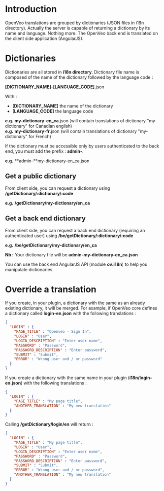 # Introduction

OpenVeo translations are grouped by dictionaries (JSON files in i18n directory). Actually the server is capable of returning a dictionary by its name and language. Nothing more. The OpenVeo back end is translated on the client side application (AngularJS).

# Dictionaries

Dictionaries are all stored in **i18n directory**. Dictionary file name is composed of the name of the dictionary followed by the language code :

**[DICTIONARY_NAME]**-**[LANGUAGE_CODE]**.json

With :

- **[DICTIONARY_NAME]** the name of the dictionary
- **[LANGUAGE_CODE]** the language code

**e.g.** **my-dictionary**-**en_ca**.json (will contain translations of dictionary "my-dictionary" for Canadian english)</br>
**e.g.** **my-dictionary**-**fr**.json (will contain translations of dictionary "my-dictionary" for French)

If the dictionary must be accessible only by users authenticated to the back end, you must add the prefix : **admin-**.

**e.g.** **admin-**my-dictionary-en_ca.json

## Get a public dictionary

From client side, you can request a dictionary using **/getDictionary/:dictionary/:code**

**e.g.** **/getDictionary/my-dictionary/en_ca**

## Get a back end dictionary

From client side, you can request a back end dictionary (requiring an authenticated user) using **/be/getDictionary/:dictionary/:code**

**e.g.** **/be/getDictionary/my-dictionary/en_ca**

**Nb :** Your dictionary file will be **admin-my-dictionary-en_ca.json**

You can use the back end AngularJS API (module **ov.i18n**) to help you manipulate dictionaries.

# Override a translation

If you create, in your plugin, a dictionary with the same as an already existing dictionary, it will be merged. For example, if OpenVeo core defines a dictionary called **login-en.json** with the following translations :

```json
{
  "LOGIN" : {
    "PAGE_TITLE" : "Openveo - Sign In",
    "LOGIN" : "User",
    "LOGIN_DESCRIPTION" : "Enter user name",
    "PASSWORD" : "Password",
    "PASSWORD_DESCRIPTION" : "Enter password",
    "SUBMIT" : "Submit",
    "ERROR" : "Wrong user and / or password"
  }
}
```

If you create a dictionary with the same name in your plugin (**i18n/login-en.json**) with the following translations :

```json
{
  "LOGIN" : {
    "PAGE_TITLE" : "My page title",
    "ANOTHER_TRANSLATION" : "My new translation"
  }
}
```

Calling **/getDictionary/login/en** will return :

```json
{
  "LOGIN" : {
    "PAGE_TITLE" : "My page title",
    "LOGIN" : "User",
    "LOGIN_DESCRIPTION" : "Enter user name",
    "PASSWORD" : "Password",
    "PASSWORD_DESCRIPTION" : "Enter password",
    "SUBMIT" : "Submit",
    "ERROR" : "Wrong user and / or password",
    "ANOTHER_TRANSLATION" : "My new translation"
  }
}
```
